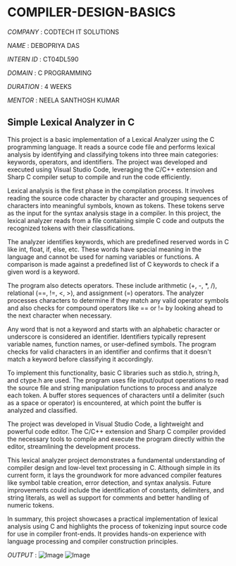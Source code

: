 # COMPILER-DESIGN-BASICS

*COMPANY* : CODTECH IT SOLUTIONS

*NAME* : DEBOPRIYA DAS

*INTERN ID* : CT04DL590

*DOMAIN* : C PROGRAMMING

*DURATION* : 4 WEEKS

*MENTOR* : NEELA SANTHOSH KUMAR

## Simple Lexical Analyzer in C
This project is a basic implementation of a Lexical Analyzer using the C programming language. It reads a source code file and performs lexical analysis by identifying and classifying tokens into three main categories: keywords, operators, and identifiers. The project was developed and executed using Visual Studio Code, leveraging the C/C++ extension and Sharp C compiler setup to compile and run the code efficiently.

Lexical analysis is the first phase in the compilation process. It involves reading the source code character by character and grouping sequences of characters into meaningful symbols, known as tokens. These tokens serve as the input for the syntax analysis stage in a compiler. In this project, the lexical analyzer reads from a file containing simple C code and outputs the recognized tokens with their classifications.

The analyzer identifies keywords, which are predefined reserved words in C like int, float, if, else, etc. These words have special meaning in the language and cannot be used for naming variables or functions. A comparison is made against a predefined list of C keywords to check if a given word is a keyword.

The program also detects operators. These include arithmetic (+, -, *, /), relational (==, !=, <, >), and assignment (=) operators. The analyzer processes characters to determine if they match any valid operator symbols and also checks for compound operators like == or != by looking ahead to the next character when necessary.

Any word that is not a keyword and starts with an alphabetic character or underscore is considered an identifier. Identifiers typically represent variable names, function names, or user-defined symbols. The program checks for valid characters in an identifier and confirms that it doesn't match a keyword before classifying it accordingly.

To implement this functionality, basic C libraries such as stdio.h, string.h, and ctype.h are used. The program uses file input/output operations to read the source file and string manipulation functions to process and analyze each token. A buffer stores sequences of characters until a delimiter (such as a space or operator) is encountered, at which point the buffer is analyzed and classified.

The project was developed in Visual Studio Code, a lightweight and powerful code editor. The C/C++ extension and Sharp C compiler provided the necessary tools to compile and execute the program directly within the editor, streamlining the development process.

This lexical analyzer project demonstrates a fundamental understanding of compiler design and low-level text processing in C. Although simple in its current form, it lays the groundwork for more advanced compiler features like symbol table creation, error detection, and syntax analysis. Future improvements could include the identification of constants, delimiters, and string literals, as well as support for comments and better handling of numeric tokens.

In summary, this project showcases a practical implementation of lexical analysis using C and highlights the process of tokenizing input source code for use in compiler front-ends. It provides hands-on experience with language processing and compiler construction principles.

*OUTPUT* : ![Image](https://github.com/user-attachments/assets/c9545289-3681-4cf8-aa25-1f59962696f9)
           ![Image](https://github.com/user-attachments/assets/2116295b-521d-4a17-84a3-3c4b4c25a418)
